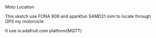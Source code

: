 Moto Location

This sketch use FONA 808 and sparkfun SAMD21 mini to locate through GPS my motorcicle

It use io.adafruit.com platform(MQTT)


